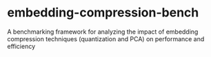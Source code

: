 # embedding-compression-bench
A benchmarking framework for analyzing the impact of embedding compression techniques (quantization and PCA) on performance and efficiency
